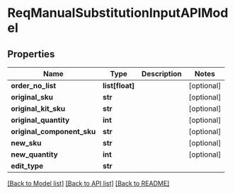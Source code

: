 # ReqManualSubstitutionInputAPIModel

## Properties
Name | Type | Description | Notes
------------ | ------------- | ------------- | -------------
**order_no_list** | **list[float]** |  | [optional] 
**original_sku** | **str** |  | [optional] 
**original_kit_sku** | **str** |  | [optional] 
**original_quantity** | **int** |  | [optional] 
**original_component_sku** | **str** |  | [optional] 
**new_sku** | **str** |  | [optional] 
**new_quantity** | **int** |  | [optional] 
**edit_type** | **str** |  | 

[[Back to Model list]](../README.md#documentation-for-models) [[Back to API list]](../README.md#documentation-for-api-endpoints) [[Back to README]](../README.md)


